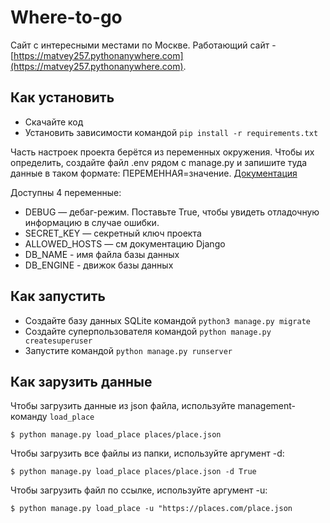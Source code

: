 # Where-to-go
Сайт с интересными местами по Москве. Работающий сайт - [https://matvey257.pythonanywhere.com](https://matvey257.pythonanywhere.com).

## Как установить
- Скачайте код
- Установить зависимости командой `pip install -r requirements.txt`

Часть настроек проекта берётся из переменных окружения. Чтобы их определить, создайте файл .env рядом с manage.py и запишите туда данные в таком формате: ПЕРЕМЕННАЯ=значение. [Документация](https://docs.djangoproject.com/en/4.1/ref/settings/)

Доступны 4 переменные:

- DEBUG — дебаг-режим. Поставьте True, чтобы увидеть отладочную информацию в случае ошибки.
- SECRET_KEY — секретный ключ проекта
- ALLOWED_HOSTS — см документацию Django
- DB_NAME - имя файла базы данных
- DB_ENGINE - движок базы данных

## Как запустить

- Создайте базу данных SQLite командой `python3 manage.py migrate`
- Создайте суперпользователя командой `python manage.py createsuperuser`
- Запустите командой `python manage.py runserver`

## Как зарузить данные
Чтобы загрузить данные из json файла, используйте management-команду `load_place`

    $ python manage.py load_place places/place.json

Чтобы загрузить все файлы из папки, используйте аргумент -d:

    $ python manage.py load_place places/place.json -d True

Чтобы загрузить файл по ссылке, используйте аргумент -u:

    $ python manage.py load_place -u "https://places.com/place.json